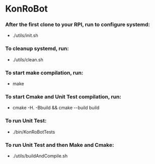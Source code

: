 # KonRoBot #

### After the first clone to your RPI, run to configure systemd:
* ./utils/init.sh

### To cleanup systemd, run:
* ./utils/clean.sh

### To start make compilation, run:
* make

### To start Cmake and Unit Test compilation, run:
* cmake -H. -Bbuild && cmake --build build

### To run Unit Test:
* ./bin/KonRoBotTests

### To run Unit Test and then Make and Cmake:
* ./utils/buildAndCompile.sh
